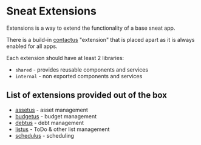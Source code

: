 # Sneat Extensions

Extensions is a way to extend the functionality of a base sneat app.

There is a build-in [contactus](../contactus) "extension" that is placed apart as it is always enabled for all apps.

Each extension should have at least 2 libraries:

- `shared` - provides reusable components and services
- `internal` - non exported components and services

## List of extensions provided out of the box

- [assetus](assetus) - asset management
- [budgetus](budgetus) - budget management
- [debtus](debtus) - debt management
- [listus](listus) - ToDo & other list management
- [schedulus](schedulus) - scheduling
